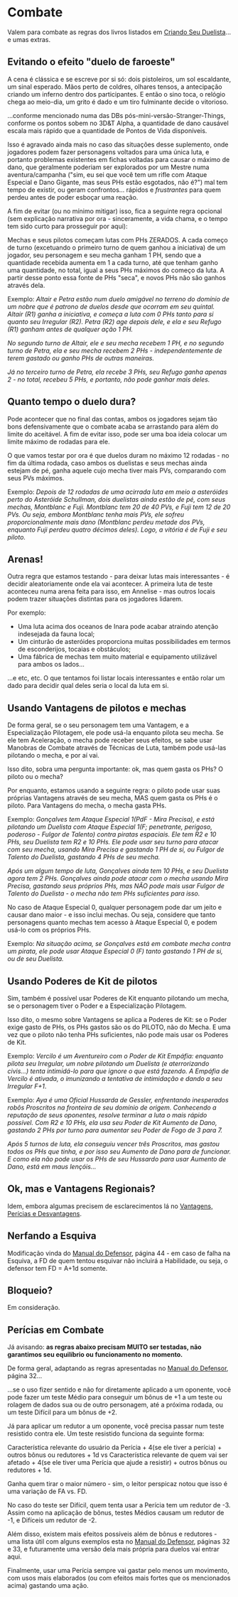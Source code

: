 # Combate

Valem para combate as regras dos livros listados em [Criando Seu Duelista](https://github.com/BlueMage839/3DeTAlpha-Duelos-Pelo-Sabre/blob/main/Criando%20Seu%20Duelista/Criando%20Seu%20Duelista.md)... e umas extras.

## Evitando o efeito "duelo de faroeste"

A cena é clássica e se escreve por si só: dois pistoleiros, um sol escaldante, um sinal esperado. Mãos perto de coldres, olhares tensos, a antecipação criando um inferno dentro dos participantes. E então o sino toca, o relógio chega ao meio-dia, um grito é dado e um tiro fulminante decide o vitorioso.

...conforme mencionado numa das DBs pós-mini-versão-Stranger-Things, conforme os pontos sobem no 3D&T Alpha, a quantidade de dano causável escala mais rápido que a quantidade de Pontos de Vida disponíveis.

Isso é agravado ainda mais no caso das situações desse suplemento, onde jogadores podem fazer personagens voltados para uma única luta, e portanto problemas existentes em fichas voltadas para causar o máximo de dano, que geralmente poderiam ser explorados por um Mestre numa aventura/campanha ("sim, eu sei que você tem um rifle com Ataque Especial e Dano Gigante, mas seus PHs estão esgotados, não é?") mal tem tempo de existir, ou geram confrontos... rápidos e _frustrantes_ para quem perdeu antes de poder esboçar uma reação.

A fim de evitar (ou no mínimo mitigar) isso, fica a seguinte regra opcional (sem explicação narrativa por ora - sinceramente, a vida chama, e o tempo tem sido curto para prosseguir por aqui):

Mechas e seus pilotos começam lutas com PHs ZERADOS. A cada começo de turno (excetuando o primeiro turno de quem ganhou a iniciativa) de um jogador, seu personagem e seu mecha ganham 1 PH, sendo que a quantidade recebida aumenta em 1 a cada turno, até que tenham ganho uma quantidade, no total, igual a seus PHs máximos do começo da luta. A partir desse ponto essa fonte de PHs "seca", e novos PHs não são ganhos através dela.

Exemplo: _Altair e Petra estão num duelo amigável no terreno do domínio de um nobre que é patrono de duelos desde que ocorram em seu quintal. Altair (R1) ganha a iniciativa, e começa a luta com 0 PHs tanto para si quanto seu Irregular (R2). Petra (R2) age depois dele, e ela e seu Refugo (R1) ganham antes de qualquer ação 1 PH._

_No segundo turno de Altair, ele e seu mecha recebem 1 PH, e no segundo turno de Petra, ela e seu mecha recebem 2 PHs - independentemente de terem gastado ou ganho PHs de outras maneiras._

_Já no terceiro turno de Petra, ela recebe 3 PHs, seu Refugo ganha apenas 2 - no total, recebeu 5 PHs, e portanto, não pode ganhar mais deles._

## Quanto tempo o duelo dura?

Pode acontecer que no final das contas, ambos os jogadores sejam tão bons defensivamente que o combate acaba se arrastando para além do limite do aceitável. A fim de evitar isso, pode ser uma boa ideia colocar um limite máximo de rodadas para ele.

O que vamos testar por ora é que duelos duram no máximo 12 rodadas - no fim da última rodada, caso ambos os duelistas e seus mechas ainda estejam de pé, ganha aquele cujo mecha tiver mais PVs, comparando com seus PVs máximos.

Exemplo: _Depois de 12 rodadas de uma acirrada luta em meio a asteróides perto do Asteróide Schullman, dois duelistas ainda estão de pé, com seus mechas, Montblanc e Fuji. Montblanc tem 20 de 40 PVs, e Fuji tem 12 de 20 PVs. Ou seja, embora Montblanc tenha mais PVs, ele sofreu proporcionalmente mais dano (Montblanc perdeu metade dos PVs, enquanto Fuji perdeu quatro décimos deles). Logo, a vitória é de Fuji e seu piloto._

## Arenas!

Outra regra que estamos testando - para deixar lutas mais interessantes - é decidir aleatoriamente onde ela vai acontecer. A primeira luta de teste aconteceu numa arena feita para isso, em Annelise - mas outros locais podem trazer situações distintas para os jogadores lidarem.

Por exemplo:

* Uma luta acima dos oceanos de Inara pode acabar atraindo atenção indesejada da fauna local;
* Um cinturão de asteróides proporciona muitas possibilidades em termos de esconderijos, tocaias e obstáculos;
* Uma fábrica de mechas tem muito material e equipamento utilizável para ambos os lados...

...e etc, etc. O que tentamos foi listar locais interessantes e então rolar um dado para decidir qual deles seria o local da luta em si.

## Usando Vantagens de pilotos e mechas

De forma geral, se o seu personagem tem uma Vantagem, e a Especialização Pilotagem, ele pode usá-la enquanto pilota seu mecha. Se ele tem Aceleração, o mecha pode receber seus efeitos, se sabe usar Manobras de Combate através de Técnicas de Luta, também pode usá-las pilotando o mecha, e por aí vai.

Isso dito, sobra uma pergunta importante: ok, mas quem gasta os PHs? O piloto ou o mecha?

Por enquanto, estamos usando a seguinte regra: o piloto pode usar suas próprias Vantagens através de seu mecha, MAS quem gasta os PHs é o piloto. Para Vantagens do mecha, o mecha gasta PHs.

Exemplo: _Gonçalves tem Ataque Especial 1(PdF - Mira Precisa), e está pilotando um Duelista com Ataque Especial 1(F; penetrante, perigoso, poderoso - Fulgor de Talento) contra piratas espaciais. Ele tem R2 e 10 PHs, seu Duelista tem R2 e 10 PHs. Ele pode usar seu turno para atacar com seu mecha, usando Mira Precisa e gastando 1 PH de si, ou Fulgor de Talento do Duelista, gastando 4 PHs de seu mecha._

_Após um algum tempo de luta, Gonçalves ainda tem 10 PHs, e seu Duelista agora tem 2 PHs. Gonçalves ainda pode atacar com o mecha usando Mira Precisa, gastando seus próprios PHs, mas NÃO pode mais usar Fulgor de Talento do Duelista - o mecha não tem PHs suficientes para isso._

No caso de Ataque Especial 0, qualquer personagem pode dar um jeito e causar dano maior - e isso inclui mechas. Ou seja, considere que tanto personagens quanto mechas tem acesso à Ataque Especial 0, e podem usá-lo com os próprios PHs.

Exemplo: _Na situação acima, se Gonçalves está em combate mecha contra um pirata, ele pode usar Ataque Especial 0 (F) tanto gastando 1 PH de si, ou de seu Duelista._

## Usando Poderes de Kit de pilotos

Sim, também é possível usar Poderes de Kit enquanto pilotando um mecha, se o personagem tiver o Poder e a Especialização Pilotagem.

Isso dito, o mesmo sobre Vantagens se aplica a Poderes de Kit: se o Poder exige gasto de PHs, os PHs gastos são os do PILOTO, não do Mecha. E uma vez que o piloto não tenha PHs suficientes, não pode mais usar os Poderes de Kit.

Exemplo: _Vercilo é um Aventureiro com o Poder de Kit Empáfia: enquanto pilota seu Irregular, um nobre pilotando um Duelista (e aterrorizando civis...) tenta intimidá-lo para que ignore o que está fazendo. A Empáfia de Vercilo é ativada, o imunizando a tentativa de intimidação e dando a seu Irregular F+1_.

Exemplo: _Aya é uma Oficial Hussarda de Gessler, enfrentando inesperados robôs Proscritos na fronteira de seu domínio de origem. Conhecendo a reputação de seus oponentes, resolve terminar a luta o mais rápido possível. Com R2 e 10 PHs, ela usa seu Poder de Kit Aumento de Dano, gastando 2 PHs por turno para aumentar seu Poder de Fogo de 3 para 7._

_Após 5 turnos de luta, ela conseguiu vencer três Proscritos, mas gastou todos os PHs que tinha, e por isso seu Aumento de Dano para de funcionar. E como ela não pode usar os PHs de seu Hussardo para usar Aumento de Dano, está em maus lençóis..._

## Ok, mas e Vantagens Regionais?

Idem, embora algumas precisem de esclarecimentos lá no [Vantagens, Perícias e Desvantagens](https://github.com/BlueMage839/3DeTAlpha-Duelos-Pelo-Sabre/blob/main/Vantagens%2C%20Per%C3%ADcias%20%26%20Desvantagens/Vantagens%2C%20Per%C3%ADcias%20%26%20Desvantagens.md).

## Nerfando a Esquiva

Modificação vinda do [Manual do Defensor](https://jamboeditora.com.br/produto/manual-do-defensor-2/), página 44 - em caso de falha na Esquiva, a FD de quem tentou esquivar não incluirá a Habilidade, ou seja, o defensor tem FD = A+1d somente.

## Bloqueio?

Em consideração.

## Perícias em Combate

Já avisando: **as regras abaixo precisam MUITO ser testadas, não garantimos seu equilíbrio ou funcionamento no momento.**

De forma geral, adaptando as regras apresentadas no [Manual do Defensor](https://jamboeditora.com.br/produto/manual-do-defensor-2/), página 32...

...se o uso fizer sentido e não for diretamente aplicado a um oponente, você pode fazer um teste Médio para conseguir um bônus de +1 a um teste ou rolagem de dados sua ou de outro personagem, até a próxima rodada, ou um teste Difícil para um bônus de +2.

Já para aplicar um redutor a um oponente, você precisa passar num teste resistido contra ele. Um teste resistido funciona da seguinte forma:

Característica relevante do usuário da Perícia + 4(se ele tiver a perícia) + outros bônus ou redutores + 1d vs Característica relevante de quem vai ser afetado + 4(se ele tiver uma Perícia que ajude a resistir) + outros bônus ou redutores + 1d.

Ganha quem tirar o maior número - sim, o leitor perspicaz notou que isso é uma variação de FA vs. FD. 

No caso do teste ser Difícil, quem tenta usar a Perícia tem um redutor de -3. Assim como na aplicação de bônus, testes Médios causam um redutor de -1, e Difíceis um redutor de -2.

Além disso, existem mais efeitos possíveis além de bônus e redutores - uma lista útil com alguns exemplos esta no [Manual do Defensor](https://jamboeditora.com.br/produto/manual-do-defensor-2/), páginas 32 e 33, e futuramente uma versão dela mais própria para duelos vai entrar aqui.

Finalmente, usar uma Perícia sempre vai gastar pelo menos um movimento, com usos mais elaborados (ou com efeitos mais fortes que os mencionados acima) gastando uma ação.
